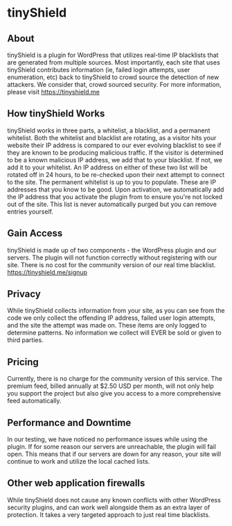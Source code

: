# tinyShield
## About
tinyShield is a plugin for WordPress that utilizes real-time IP blacklists that are generated from multiple sources. Most importantly, each site that uses tinyShield contributes information (ie, failed login attempts, user enumeration, etc) back to tinyShield to crowd source the detection of new attackers. We consider that, crowd sourced security. For more information, please visit https://tinyshield.me

## How tinyShield Works
tinyShield works in three parts, a whitelist, a blacklist, and a permanent whitelist. Both the whitelist and blacklist are rotating, as a visitor hits your website their IP address is compared to our ever evolving blacklist to see if they are known to be producing malicious traffic. If the visitor is determined to be a known malicious IP address, we add that to your blacklist. If not, we add it to your whitelist. An IP address on either of these two list will be rotated off in 24 hours, to be re-checked upon their next attempt to connect to the site. The permanent whitelist is up to you to populate. These are IP addresses that you know to be good. Upon activation, we automatically add the IP address that you activate the plugin from to ensure you're not locked out of the site. This list is never automatically purged but you can remove entries yourself.

## Gain Access
tinyShield is made up of two components - the WordPress plugin and our servers. The plugin will not function correctly without registering with our site. There is no cost for the community version of our real time blacklist. https://tinyshield.me/signup

## Privacy
While tinyShield collects information from your site, as you can see from the code we only collect the offending IP address, failed user login attempts, and the site the attempt was made on. These items are only logged to determine patterns. No information we collect will EVER be sold or given to third parties.

## Pricing
Currently, there is no charge for the community version of this service. The premium feed, billed annually at $2.50 USD per month, will not only help you support the project but also give you access to a more comprehensive feed automatically.

## Performance and Downtime
In our testing, we have noticed no performance issues while using the plugin. If for some reason our servers are unreachable, the plugin will fail open. This means that if our servers are down for any reason, your site will continue to work and utilize the local cached lists.

## Other web application firewalls
While tinyShield does not cause any known conflicts with other WordPress security plugins, and can work well alongside them as an extra layer of protection.  It takes a very targeted approach to just real time blacklists.
